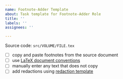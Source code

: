 ```yaml
---
name: Footnote-Adder Template
about: Task template for Footnote-Adder Role
title: ''
labels: ''
assignees: ''

---
```


Source code: `src/VOLUME/FILE.tex`

- [ ] copy and paste footnotes from the source document
- [ ] use [LaTeX document conventions](https://github.com/iandennismiller/mueller-report#document-source-code-conventions)
- [ ] manually enter any text that does not copy
- [ ] add redactions using [redaction template](https://github.com/iandennismiller/mueller-report#redacting-template)
